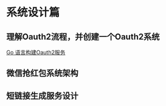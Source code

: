 # 系统设计篇

## 理解Oauth2流程，并创建一个Oauth2系统

[Go 语言构建Oauth2服务](https://juejin.im/post/5c77639a5188251fd46eea45)


## 微信抢红包系统架构


## 短链接生成服务设计